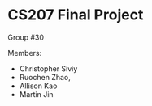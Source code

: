 # CS207 Final Project
Group #30

Members:
- Christopher Siviy
- Ruochen Zhao,
- Allison Kao
- Martin Jin
